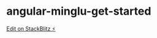 # angular-minglu-get-started

[Edit on StackBlitz ⚡️](https://stackblitz.com/edit/angular-minglu-get-started)